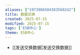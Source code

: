 ```yaml
---
aliases: ["1973986504383560242"]
title: 数据交换
created: 2025-07-15
modified: 2025-07-15
tags: ['ESB中心']
theme: ESB中心
---
```


- [[发送交换数据|发送交换数据]]